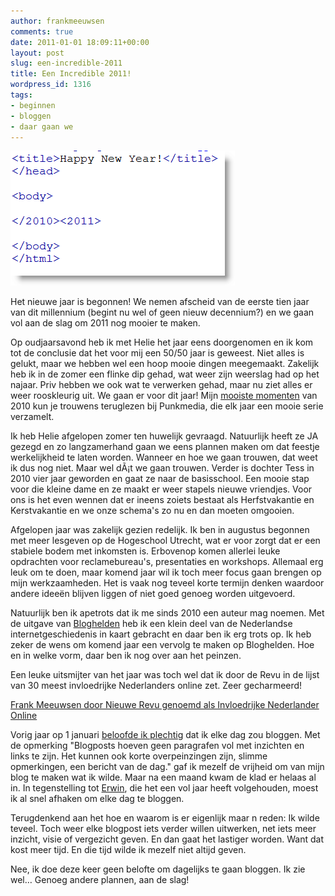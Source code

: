 ```yaml
---
author: frankmeeuwsen
comments: true
date: 2011-01-01 18:09:11+00:00
layout: post
slug: een-incredible-2011
title: Een Incredible 2011!
wordpress_id: 1316
tags:
- beginnen
- bloggen
- daar gaan we
---
```


![](../images/uploadimages/hny.png)

Het nieuwe jaar is begonnen! We nemen afscheid van de eerste tien jaar van dit millennium (begint nu wel of geen nieuw decennium?) en we gaan vol aan de slag om 2011 nog mooier te maken.

Op oudjaarsavond heb ik met Helie het jaar eens doorgenomen en ik kom tot de conclusie dat het voor mij een 50/50 jaar is geweest. Niet alles is gelukt, maar we hebben wel een hoop mooie dingen meegemaakt. Zakelijk heb ik in de zomer een flinke dip gehad, wat weer zijn weerslag had op het najaar. Priv hebben we ook wat te verwerken gehad, maar nu ziet alles er weer rooskleurig uit. We gaan er voor dit jaar! Mijn [mooiste momenten](http://punkmedia.nl/blog/33-mijn-moment-2010/334-frank-meeuwsen-blogger-schrijver.html) van 2010 kun je trouwens teruglezen bij Punkmedia, die elk jaar een mooie serie verzamelt.

Ik heb Helie afgelopen zomer ten huwelijk gevraagd. Natuurlijk heeft ze JA gezegd en zo langzamerhand gaan we eens plannen maken om dat feestje werkelijkheid te laten worden. Wanneer en hoe we gaan trouwen, dat weet ik dus nog niet. Maar wel dÃ¡t we gaan trouwen. Verder is dochter Tess in 2010 vier jaar geworden en gaat ze naar de basisschool. Een mooie stap voor die kleine dame en ze maakt er weer stapels nieuwe vriendjes. Voor ons is het even wennen dat er ineens zoiets bestaat als Herfstvakantie en Kerstvakantie en we onze schema's zo nu en dan moeten omgooien.

Afgelopen jaar was zakelijk gezien redelijk. Ik ben in augustus begonnen met meer lesgeven op de Hogeschool Utrecht, wat er voor zorgt dat er een stabiele bodem met inkomsten is. Erbovenop komen allerlei leuke opdrachten voor reclamebureau's, presentaties en workshops. Allemaal erg leuk om te doen, maar komend jaar wil ik toch meer focus gaan brengen op mijn werkzaamheden. Het is vaak nog teveel korte termijn denken waardoor andere ideeën blijven liggen of niet goed genoeg worden uitgevoerd.

Natuurlijk ben ik apetrots dat ik me sinds 2010 een auteur mag noemen. Met de uitgave van [Bloghelden](http://www.bloghelden.nl) heb ik een klein deel van de Nederlandse internetgeschiedenis in kaart gebracht en daar ben ik erg trots op. Ik heb zeker de wens om komend jaar een vervolg te maken op Bloghelden. Hoe en in welke vorm, daar ben ik nog over aan het peinzen.

Een leuke uitsmijter van het jaar was toch wel dat ik door de Revu in de lijst van 30 meest invloedrijke Nederlanders online zet. Zeer gecharmeerd!

[Frank Meeuwsen door Nieuwe Revu genoemd als Invloedrijke Nederlander Online](http://www.scribd.com/doc/46137685/Frank-Meeuwsen-door-Nieuwe-Revu-genoemd-als-Invloedrijke-Nederlander-Online)                                                                                                                                   

Vorig jaar op 1 januari [beloofde ik plechtig](/een-incredible-2010/) dat ik elke dag zou bloggen. Met de opmerking "Blogposts hoeven geen paragrafen vol met inzichten en links te zijn. Het kunnen ook korte overpeinzingen zijn, slimme opmerkingen, een bericht van de dag." gaf ik mezelf de vrijheid om van mijn blog te maken wat ik wilde. Maar na een maand kwam de klad er helaas al in. In tegenstelling tot [Erwin](http://www.erwinblom.nl), die het een vol jaar heeft volgehouden, moest ik al snel afhaken om elke dag te bloggen.

Terugdenkend aan het hoe en waarom is er eigenlijk maar n reden: Ik wilde teveel. Toch weer elke blogpost iets verder willen uitwerken, net iets meer inzicht, visie of vergezicht geven. En dan gaat het lastiger worden. Want dat kost meer tijd. En die tijd wilde ik mezelf niet altijd geven.

Nee, ik doe deze keer geen belofte om dagelijks te gaan bloggen. Ik zie wel… Genoeg andere plannen, aan de slag!
